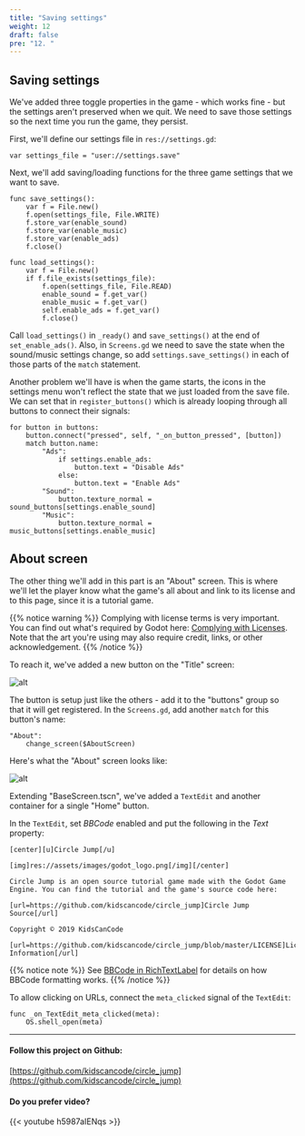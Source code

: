 ```yaml
---
title: "Saving settings"
weight: 12
draft: false
pre: "12. "
---
```


## Saving settings

We've added three toggle properties in the game - which works fine - but the settings aren't preserved when we quit. We need to save those settings so the next time you run the game, they persist.

First, we'll define our settings file in `res://settings.gd`:

```gdscript
var settings_file = "user://settings.save"
```

Next, we'll add saving/loading functions for the three game settings that we want to save.

```gdscript
func save_settings():
    var f = File.new()
    f.open(settings_file, File.WRITE)
    f.store_var(enable_sound)
    f.store_var(enable_music)
    f.store_var(enable_ads)
    f.close()

func load_settings():
    var f = File.new()
    if f.file_exists(settings_file):
        f.open(settings_file, File.READ)
        enable_sound = f.get_var()
        enable_music = f.get_var()
        self.enable_ads = f.get_var()
        f.close()
```

Call `load_settings()` in `_ready()` and `save_settings()` at the end of `set_enable_ads()`. Also, in `Screens.gd` we need to save the state when the sound/music settings change, so add `settings.save_settings()` in each of those parts of the `match` statement.

Another problem we'll have is when the game starts, the icons in the settings menu won't reflect the state that we just loaded from the save file. We can set that in `register_buttons()` which is already looping through all buttons to connect their signals:

```gdscript
for button in buttons:
    button.connect("pressed", self, "_on_button_pressed", [button])
    match button.name:
        "Ads":
            if settings.enable_ads:
                button.text = "Disable Ads"
            else:
                button.text = "Enable Ads"
        "Sound":
            button.texture_normal = sound_buttons[settings.enable_sound]
        "Music":
            button.texture_normal = music_buttons[settings.enable_music]
```

## About screen

The other thing we'll add in this part is an "About" screen. This is where we'll let the player know what the game's all about and link to its license and to this page, since it is a tutorial game.

{{% notice warning %}}
Complying with license terms is very important. You can find out what's required by Godot here: [Complying with Licenses](https://docs.godotengine.org/en/latest/tutorials/legal/complying_with_licenses.html). Note that the art you're using may also require credit, links, or other acknowledgement.
{{% /notice %}}

To reach it, we've added a new button on the "Title" screen:

![alt](/godot_recipes/3.x/img/cj_12_01.png)

The button is setup just like the others - add it to the "buttons" group so that it will get registered. In the `Screens.gd`, add another `match` for this button's name:

```gdscript
"About":
    change_screen($AboutScreen)
```

Here's what the "About" screen looks like:

![alt](/godot_recipes/3.x/img/cj_12_02.png)

Extending "BaseScreen.tscn", we've added a `TextEdit` and another container for a single "Home" button.

In the `TextEdit`, set _BBCode_ enabled and put the following in the _Text_ property:

```text
[center][u]Circle Jump[/u]

[img]res://assets/images/godot_logo.png[/img][/center]

Circle Jump is an open source tutorial game made with the Godot Game Engine. You can find the tutorial and the game's source code here:

[url=https://github.com/kidscancode/circle_jump]Circle Jump Source[/url]

Copyright © 2019 KidsCanCode

[url=https://github.com/kidscancode/circle_jump/blob/master/LICENSE]License Information[/url]
```

{{% notice note %}}
See [BBCode in RichTextLabel](https://docs.godotengine.org/en/latest/tutorials/gui/bbcode_in_richtextlabel.html) for details on how BBCode formatting works.
{{% /notice %}}

To allow clicking on URLs, connect the `meta_clicked` signal of the `TextEdit`:

```gdscript
func _on_TextEdit_meta_clicked(meta):
    OS.shell_open(meta)
```

----------

#### Follow this project on Github:

[https://github.com/kidscancode/circle_jump](https://github.com/kidscancode/circle_jump)

#### Do you prefer video?

{{< youtube h5987aIENqs >}}